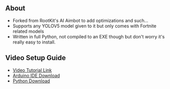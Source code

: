 ## About
- Forked from RootKit's AI Aimbot to add optimizations and such...
- Supports any YOLOV5 model given to it but only comes with Fortnite related models
- Written in full Python, not compiled to an EXE though but don't worry it's really easy to install.

## Video Setup Guide
- [Video Tutorial Link](https://streamable.com/srqx16)
- [Arduino IDE Download](https://downloads.arduino.cc/arduino-1.8.19-windows.exe)
- [Python Download](https://www.python.org/ftp/python/3.9.10/python-3.9.10-amd64.exe)
